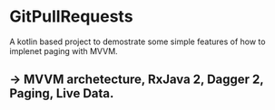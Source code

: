 # GitPullRequests

A kotlin based project to demostrate some simple features of how to implenet paging with  MVVM.
## -> MVVM archetecture, RxJava 2, Dagger 2, Paging, Live Data.
